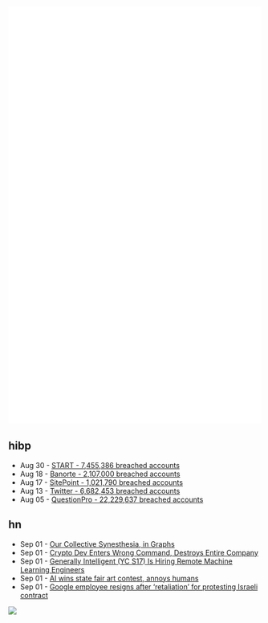 ![Metrics](https://raw.githubusercontent.com/phixion/phixion/master/metrics.svg)

## hibp

<!--
for https://github.com/phixion/phixion/blob/main/.github/workflows/feeds.yml
-->
<!--START_SECTION:haveibeenpwnd-->
- Aug 30 - [START - 7,455,386 breached accounts](https://haveibeenpwned.com/PwnedWebsites#Start)
- Aug 18 - [Banorte - 2,107,000 breached accounts](https://haveibeenpwned.com/PwnedWebsites#Banorte)
- Aug 17 - [SitePoint - 1,021,790 breached accounts](https://haveibeenpwned.com/PwnedWebsites#SitePoint)
- Aug 13 - [Twitter - 6,682,453 breached accounts](https://haveibeenpwned.com/PwnedWebsites#Twitter)
- Aug 05 - [QuestionPro - 22,229,637 breached accounts](https://haveibeenpwned.com/PwnedWebsites#QuestionPro)
<!--END_SECTION:haveibeenpwnd-->

## hn

<!--
for https://github.com/phixion/phixion/blob/main/.github/workflows/feeds.yml
-->
<!--START_SECTION:hn-->
- Sep 01 - [Our Collective Synesthesia, in Graphs](https://aella.substack.com/p/our-collective-synesthesia-in-graphs)
- Sep 01 - [Crypto Dev Enters Wrong Command, Destroys Entire Company](https://medium.com/@OptiFi/optifi-program-incident-report-08-29-22-d8fe6d229bad)
- Sep 01 - [Generally Intelligent (YC S17) Is Hiring Remote Machine Learning Engineers](https://news.ycombinator.com/item?id=32672970)
- Sep 01 - [AI wins state fair art contest, annoys humans](https://arstechnica.com/information-technology/2022/08/ai-wins-state-fair-art-contest-annoys-humans/)
- Sep 01 - [Google employee resigns after ‘retaliation’ for protesting Israeli contract](https://www.timesofisrael.com/jewish-google-employee-resigns-after-retaliation-for-protesting-israeli-contract/)
<!--END_SECTION:hn-->

<!--
for https://yhype.me
-->
![](https://hit.yhype.me/github/profile?user_id=13013670)
